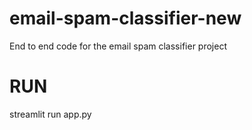 # email-spam-classifier-new
End to end code for the email spam classifier project
<h1>RUN</h1>
streamlit run app.py
